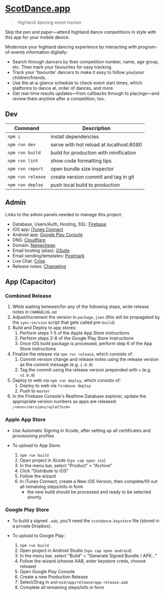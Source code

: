 # [ScotDance.app](https://scotdance.app)

> Highland dancing event tracker

Skip the pen and paper—attend highland dance competitions in style with this app for your mobile device.

Modernize your highland dancing experience by interacting with program-of-events information digitally:
- Search through dancers by their competition number, name, age group, etc. Then mark your favourites for easy tracking.
- Track your 'favourite' dancers to make it easy to follow you/your children/friends.
- Use the at-a-glance schedule to check event start times, which platforms to dance at, order of dances, and more.
- Get real-time results updates—from callbacks through to placings—and review them anytime after a competition, too.

## Dev

Command | Description
--- | ---
`npm i` | install dependencies
`npm run dev` | serve with hot reload at localhost:8080
`npm run build` | build for production with minification
`npm run lint` | show code formatting tips
`npm run report` | open bundle size inspector
`npm run release` | create version commit and tag in git
`npm run deploy` | push local build to production


## Admin

Links to the admin panels needed to manage this project:

* Database, Users/Auth, Hosting, SSL: [Firebase](https://console.firebase.google.com/u/0/project/firebase-scotdance/database/scotdance/data)
* iOS app: [iTunes Connect](https://itunesconnect.apple.com/WebObjects/iTunesConnect.woa/ra/ng/app/1386475626)
* Android app: [Google Play Console](https://play.google.com/apps/publish/?account=6715160108161692003#AppDashboardPlace:p=info.mismith.scotdance&appid=4972780107515202457)
* DNS: [Cloudflare](https://dash.cloudflare.com/f9b1ba7aa72b02f28e63a13fd4aa7184/scotdance.app)
* Domain: [Namecheap](https://ap.www.namecheap.com/domains/domaincontrolpanel/scotdance.app)
* Email hosting (alias): [GSuite](https://admin.google.com)
* Email sending/templates: [Postmark](https://account.postmarkapp.com/servers/4370108/overview)
* Live Chat: [Crisp](https://app.crisp.chat/website/160e5d08-deea-4187-a21b-39762a904c26/inbox/)
* Release notes: [Changelog](./CHANGELOG.md)


## App (Capacitor)

### Combined Release

1. While waiting between/for any of the following steps, write release notes in `CHANGELOG.md`
2. Adjust/increment the version in `package.json` (this will be propagated by the `sync-version` script that gets called pre-`build`)
3. Build and Deploy to app stores:
    1. Perform steps 1-5 of the Apple App Store instructions
    2. Perform steps 2-8 of the Google Play Store instructions
    3. Once iOS build package is processed, perform step 6 of the App Store instructions
4. Finalize the release via `npm run release`, which consists of:
    1. Commit version change and release notes using the release version as the commit message (e.g. `1.0.0`)
    2. Tag the commit using the release version prepended with `v` (e.g. `v1.0.0`)
5. Deploy to web via `npm run deploy`, which consists of:
    1. Deploy to web via `firebase deploy`
    2. Push to `master`
6. In the Firebase Console's Realtime Database explorer, update the appropriate version numbers as apps are released: `/<env>/versions/<platform>`

### Apple App Store

* Use Automatic Signing in Xcode, after setting up all certificates and provisioning profiles
* To upload to App Store:

    1. `npm run build`
    2. Open project in Xcode (`npx cap open ios`)
    3. In the menu bar, select "Product" > "Archive"
    4. Click "Distribute to iOS"
    5. Follow the wizard
    6. In iTunes Connect, create a New iOS Version, then complete/fill out all remaining steps/info in form
        - the new build should be processed and ready to be selected shortly

### Google Play Store

* To build a signed `.aab`, you'll need the `scotdance.keystore` file (stored in a private Dropbox).
* To upload to Google Play:

    1. `npm run build`
    2. Open project in Android Studio (`npx cap open android`)
    3. In the menu bar, select "Build" > "Generate Signed Bundle / APK…"
    4. Follow the wizard (choose AAB, enter keystore creds, choose release)
    5. Open Google Play Console
    6. Create a new Production Release
    7. Select/Drag in `android/app/release/app-release.aab`
    8. Complete all remaining steps/info in form
